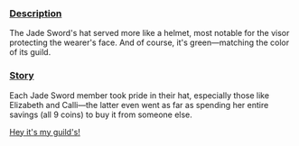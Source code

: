 <!-- title: Jade Sword Hat -->
<!-- quote: A worthy helmet for a knight -->
<!-- chapter: 0 -->
<!-- images: (Elizabeth wearing the Jade Sword Hat) -->
<!-- model: false -->

### <u>Description</u>

The Jade Sword's hat served more like a helmet, most notable for the visor protecting the wearer's face. And of course, it's green—matching the color of its guild.

### <u>Story</u>

Each Jade Sword member took pride in their hat, especially those like Elizabeth and Calli—the latter even went as far as spending her entire savings (all 9 coins) to buy it from someone else.

[Hey it's my guild's!](#embed:https://www.youtube.com/live/oPKmSO7XtoY?feature=shared&t=3275)
